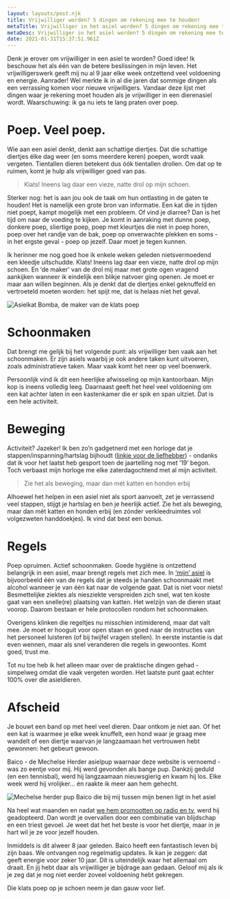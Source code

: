 ```yaml
---
layout: layouts/post.njk
title: Vrijwilliger worden? 5 dingen om rekening mee te houden!
metaTitle: Vrijwilliger in het asiel worden? 5 dingen om rekening mee te houden!
metaDesc: Vrijwilliger in het asiel worden? 5 dingen om rekening mee te houden!
date: 2021-01-31T15:37:51.961Z
---
```

Denk je erover om vrijwilliger in een asiel te worden? Goed idee! Ik beschouw het als één van de betere beslissingen in mijn leven. Het vrijwilligerswerk geeft mij nu al 9 jaar elke week ontzettend veel voldoening en energie. Aanrader! Wel merkte ik in al die jaren dat sommige dingen als een verrassing komen voor nieuwe vrijwilligers. Vandaar deze lijst met dingen waar je rekening moet houden als je vrijwilliger in een dierenasiel wordt. Waarschuwing: ik ga nu iets te lang praten over poep.



# **Poep. Veel poep.**



Wie aan een asiel denkt, denkt aan schattige diertjes. Dat die schattige diertjes élke dag weer (en soms meerdere keren) poepen, wordt vaak vergeten. Tientallen dieren betekent dus óók tientallen drollen. Om dat op te ruimen, komt je hulp als vrijwilliger goed van pas.

> Klats! Ineens lag daar een vieze, natte drol op mijn schoen.

Sterker nog: het is aan jou ook de taak om hun ontlasting in de gaten te houden! Het is namelijk een grote bron van informatie. Een kat die in tijden niet poept, kampt mogelijk met een probleem. Of vind je diarree? Dan is het tijd om naar de voeding te kijken. Je komt in aanraking met dunne poep, donkere poep, sliertige poep, poep met kleurtjes die niet in poep horen, poep over het randje van de bak, poep op onverwachte plekken en soms - in het ergste geval - poep op jezelf. Daar moet je tegen kunnen.



Ik herinner me nog goed hoe ik enkele weken geleden nietsvermoedend een kleedje uitschudde. Klats! Ineens lag daar een vieze, natte drol op mijn schoen. En ‘de maker’ van de drol mij maar met grote ogen vragend aankijken wanneer ik eindelijk een blikje natvoer ging openen. Je moet er maar aan willen beginnen. Als je denkt dat de diertjes enkel geknuffeld en vertroeteld moeten worden: het spijt me, dat is helaas niet het geval.



![Asielkat Bomba, de maker van de klats poep](/images/asielkat-bomba.jpg "Asielkat Bomba, maker van natte klatsen poep, verstopper van drollen in kleedjes")

# **Schoonmaken**



Dat brengt me gelijk bij het volgende punt: als vrijwilliger ben vaak aan het schoonmaken. Er zijn asiels waarbij je ook andere taken kunt uitvoeren, zoals administratieve taken. Maar vaak komt het neer op veel boenwerk. 



Persoonlijk vind ik dit een heerlijke afwisseling op mijn kantoorbaan. Mijn kop is ineens volledig leeg. Daarnaast geeft het heel veel voldoening om een kat achter laten in een kastenkamer die er spik en span uitziet. Dat is een hele activiteit. 



# **Beweging**



Activiteit? Jazeker! Ik ben zo’n gadgetnerd met een horloge dat je stappen/inspanning/hartslag bijhoudt ([linkje voor de liefhebber](https://partner.bol.com/click/click?p=2&t=url&s=1147155&f=TXL&url=https%3A%2F%2Fwww.bol.com%2Fnl%2Fp%2Ffitbit-sense-smartwatch-zwart%2F9300000008058499%2F&name=Fitbit%20Sense%20-%20Smartwatch%20-%20Zwart)) - ondanks dat ik voor het laatst heb gesport toen de jaartelling nog met ’19’ begon. Toch verbaast mijn horloge me elke zaterdagochtend met al mijn activiteit. 

> Zie het als beweging, maar dan mét katten en honden erbij

Alhoewel het helpen in een asiel niet als sport aanvoelt, zet je verrassend veel stappen, stijgt je hartslag en ben je heerlijk actief. Zie het als beweging, maar dan mét katten en honden erbij (en zónder verkleedruimtes vol volgezweten handdoekjes). Ik vind dat best een bonus.





# **Regels**



Poep opruimen. Actief schoonmaken. Goede hygiëne is ontzettend belangrijk in een asiel, maar brengt regels met zich mee. In [‘mijn’ asiel](https://www.asieljulialaantje.nl) is bijvoorbeeld één van de regels dat je steeds je handen schoonmaakt met alcohol wanneer je van één kat naar de volgende gaat. Dat is niet voor niets! Besmettelijke ziektes als niesziekte verspreiden zich snel, wat ten koste gaat van een snelle(re) plaatsing van katten. Het welzijn van de dieren staat voorop. Daarom bestaan er hele protocollen rondom het schoonmaken.



Overigens klinken die regeltjes nu misschien intimiderend, maar dat valt mee. Je moet er hooguit voor open staan en goed naar de instructies van het personeel luisteren (of bij twijfel vragen stellen). In eerste instantie is dat even wennen, maar als snel veranderen die regels in gewoontes. Komt goed, trust me. 



Tot nu toe heb ik het alleen maar over de praktische dingen gehad - simpelweg omdat die vaak vergeten worden. Het laatste punt gaat echter 100% over die asieldieren.





# **Afscheid**



Je bouwt een band op met heel veel dieren. Daar ontkom je niet aan. Of het een kat is waarmee je elke week knuffelt, een hond waar je graag mee wandelt of een diertje waarvan je langzaamaan het vertrouwen hebt gewonnen: het gebeurt gewoon.



Baico - de Mechelse Herder asielpup waarnaar deze website is vernoemd - was zo eentje voor mij. Hij werd gevonden als bange pup. Dankzij geduld (en een tennisbal), werd hij langzaamaan nieuwsgierig en kwam hij los. Elke week werd hij vrolijker… én raakte ik meer aan hem gehecht. 

![Mechelse herder pup Baico die bij mij tussen mijn benen ligt in het asiel](/images/img_0685.jpg "Baico, die tussen mijn binnen ligt terwijl hij wordt gekroeld")

Na heel wat maanden en nadat [we hem promootten op radio en tv](https://youtu.be/zebg57hdiK0?t=121), werd hij geadopteerd. Dan wordt je overvallen door een combinatie van blijdschap en een triest gevoel. Je weet dat het het beste is voor het diertje, maar in je hart wil je ze voor jezelf houden.



Inmiddels is dit alweer 8 jaar geleden. Baico heeft een fantastisch leven bij zijn baas. We ontvangen nog regelmatig updates. Ik kan je zeggen: dat geeft energie voor zeker 10 jaar. Dít is uiteindelijk waar het allemaal om draait. En jij hebt daar als vrijwilliger je bijdrage aan gedaan. Geloof mij als ik je zeg dat je nog niet eerder zoveel voldoening hebt gekregen. 



Die klats poep op je schoen neem je dan gauw voor lief.